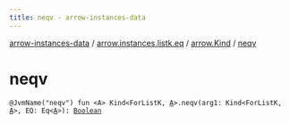 ```yaml
---
title: neqv - arrow-instances-data
---
```


[arrow-instances-data](../../index.html) / [arrow.instances.listk.eq](../index.html) / [arrow.Kind](index.html) / [neqv](./neqv.html)

# neqv

`@JvmName("neqv") fun <A> Kind<ForListK, `[`A`](neqv.html#A)`>.neqv(arg1: Kind<ForListK, `[`A`](neqv.html#A)`>, EQ: Eq<`[`A`](neqv.html#A)`>): `[`Boolean`](https://kotlinlang.org/api/latest/jvm/stdlib/kotlin/-boolean/index.html)